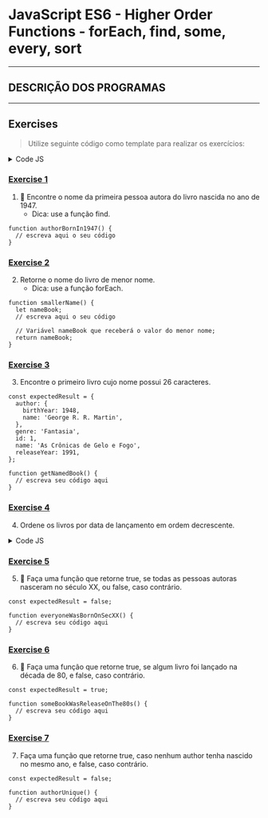 # JavaScript ES6 - Higher Order Functions - forEach, find, some, every, sort

---

## DESCRIÇÃO DOS PROGRAMAS

---

## Exercises

> Utilize seguinte código como template para realizar os exercícios:

<details>

<summary>Code JS</summary>

```
const books = [
  {
    id: 1,
    name: 'As Crônicas de Gelo e Fogo',
    genre: 'Fantasia',
    author: {
      name: 'George R. R. Martin',
      birthYear: 1948,
    },
    releaseYear: 1991,
  },
  {
    id: 2,
    name: 'O Senhor dos Anéis',
    genre: 'Fantasia',
    author: {
      name: 'J. R. R. Tolkien',
      birthYear: 1892,
    },
    releaseYear: 1954,
  },
  {
    id: 3,
    name: 'Fundação',
    genre: 'Ficção Científica',
    author: {
      name: 'Isaac Asimov',
      birthYear: 1920,
    },
    releaseYear: 1951,
  },
  {
    id: 4,
    name: 'Duna',
    genre: 'Ficção Científica',
    author: {
      name: 'Frank Herbert',
      birthYear: 1920,
    },
    releaseYear: 1965,
  },
  {
    id: 5,
    name: 'A Coisa',
    genre: 'Terror',
    author: {
      name: 'Stephen King',
      birthYear: 1947,
    },
    releaseYear: 1986,
  },
  {
    id: 6,
    name: 'O Chamado de Cthulhu',
    genre: 'Terror',
    author: {
      name: 'H. P. Lovecraft',
      birthYear: 1890,
    },
    releaseYear: 1928,
  },
];

// Adicione o código do exercício aqui:
```

</details>

### [Exercise 1](./exercise1.js)

1. 🚀 Encontre o nome da primeira pessoa autora do livro nascida no ano de 1947.
    - Dica: use a função find.

```
function authorBornIn1947() {
  // escreva aqui o seu código
}
```

### [Exercise 2](./exercise2.js)

2. Retorne o nome do livro de menor nome.
    - Dica: use a função forEach.

```
function smallerName() {
  let nameBook;
  // escreva aqui o seu código

  // Variável nameBook que receberá o valor do menor nome;
  return nameBook;
}
```

### [Exercise 3](./exercise3.js)

3. Encontre o primeiro livro cujo nome possui 26 caracteres.

```
const expectedResult = {
  author: {
    birthYear: 1948,
    name: 'George R. R. Martin',
  },
  genre: 'Fantasia',
  id: 1,
  name: 'As Crônicas de Gelo e Fogo',
  releaseYear: 1991,
};

function getNamedBook() {
  // escreva seu código aqui
}
```

### [Exercise 4](./exercise4.js)

4. Ordene os livros por data de lançamento em ordem decrescente.

<details>

<summary>Code JS</summary>

```
const expectedResult = [
  {
    id: 1,
    name: 'As Crônicas de Gelo e Fogo',
    genre: 'Fantasia',
    author: { name: 'George R. R. Martin', birthYear: 1948 },
    releaseYear: 1991,
  },
  {
    id: 5,
    name: 'A Coisa',
    genre: 'Terror',
    author: { name: 'Stephen King', birthYear: 1947 },
    releaseYear: 1986,
  },
  {
    id: 4,
    name: 'Duna',
    genre: 'Ficção Científica',
    author: { name: 'Frank Herbert', birthYear: 1920 },
    releaseYear: 1965,
  },
  {
    id: 2,
    name: 'O Senhor dos Anéis',
    genre: 'Fantasia',
    author: { name: 'J. R. R. Tolkien', birthYear: 1892 },
    releaseYear: 1954,
  },
  {
    id: 3,
    name: 'Fundação',
    genre: 'Ficção Científica',
    author: { name: 'Isaac Asimov', birthYear: 1920 },
    releaseYear: 1951,
  },
  {
    id: 6,
    name: 'O Chamado de Cthulhu',
    genre: 'Terror',
    author: { name: 'H. P. Lovecraft', birthYear: 1890 },
    releaseYear: 1928,
  },
];

function booksOrderedByReleaseYearDesc() {
  // escreva aqui seu código
}
```

</details>

### [Exercise 5](./exercise5.js)

5. 🚀 Faça uma função que retorne true, se todas as pessoas autoras nasceram no século XX, ou false, caso contrário.

```
const expectedResult = false;

function everyoneWasBornOnSecXX() {
  // escreva seu código aqui
}
```

### [Exercise 6](./exercise6.js)

6. 🚀 Faça uma função que retorne true, se algum livro foi lançado na década de 80, e false, caso contrário.

```
const expectedResult = true;

function someBookWasReleaseOnThe80s() {
  // escreva seu código aqui
}
```

### [Exercise 7](./exercise7.js)

7. Faça uma função que retorne true, caso nenhum author tenha nascido no mesmo ano, e false, caso contrário.

``` 
const expectedResult = false;

function authorUnique() {
  // escreva seu código aqui
}
```